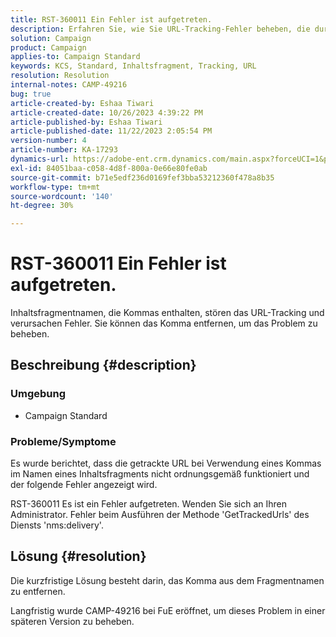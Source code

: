 ```yaml
---
title: RST-360011 Ein Fehler ist aufgetreten.
description: Erfahren Sie, wie Sie URL-Tracking-Fehler beheben, die durch Kommas in Inhaltsfragmentnamen verursacht werden.
solution: Campaign
product: Campaign
applies-to: Campaign Standard
keywords: KCS, Standard, Inhaltsfragment, Tracking, URL
resolution: Resolution
internal-notes: CAMP-49216
bug: true
article-created-by: Eshaa Tiwari
article-created-date: 10/26/2023 4:39:22 PM
article-published-by: Eshaa Tiwari
article-published-date: 11/22/2023 2:05:54 PM
version-number: 4
article-number: KA-17293
dynamics-url: https://adobe-ent.crm.dynamics.com/main.aspx?forceUCI=1&pagetype=entityrecord&etn=knowledgearticle&id=7ff3d131-1e74-ee11-9ae7-6045bd0063aa
exl-id: 84051baa-c058-4d8f-800a-0e66e80fe0ab
source-git-commit: b71e5edf236d0169fef3bba53212360f478a8b35
workflow-type: tm+mt
source-wordcount: '140'
ht-degree: 30%

---
```


# RST-360011 Ein Fehler ist aufgetreten.


Inhaltsfragmentnamen, die Kommas enthalten, stören das URL-Tracking und verursachen Fehler. Sie können das Komma entfernen, um das Problem zu beheben.

## Beschreibung {#description}


### <b>Umgebung</b>

- Campaign Standard




### <b>Probleme/Symptome</b>

Es wurde berichtet, dass die getrackte URL bei Verwendung eines Kommas im Namen eines Inhaltsfragments nicht ordnungsgemäß funktioniert und der folgende Fehler angezeigt wird.

RST-360011 Es ist ein Fehler aufgetreten. Wenden Sie sich an Ihren Administrator.
Fehler beim Ausführen der Methode &#39;GetTrackedUrls&#39; des Diensts &#39;nms:delivery&#39;.






## Lösung {#resolution}


Die kurzfristige Lösung besteht darin, das Komma aus dem Fragmentnamen zu entfernen.

Langfristig wurde CAMP-49216 bei FuE eröffnet, um dieses Problem in einer späteren Version zu beheben.
